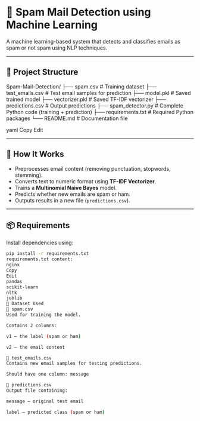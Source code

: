 # 📧 Spam Mail Detection using Machine Learning

A machine learning-based system that detects and classifies emails as spam or not spam using NLP techniques.

---

## 📁 Project Structure

Spam-Mail-Detection/
├── spam.csv # Training dataset
├── test_emails.csv # Test email samples for prediction
├── model.pkl # Saved trained model
├── vectorizer.pkl # Saved TF-IDF vectorizer
├── predictions.csv # Output predictions
├── spam_detector.py # Complete Python code (training + prediction)
├── requirements.txt # Required Python packages
└── README.md # Documentation file

yaml
Copy
Edit

---

## 🧠 How It Works

- Preprocesses email content (removing punctuation, stopwords, stemming).
- Converts text to numeric format using **TF-IDF Vectorizer**.
- Trains a **Multinomial Naive Bayes** model.
- Predicts whether new emails are spam or ham.
- Outputs results in a new file (`predictions.csv`).

---

## 📦 Requirements

Install dependencies using:

```bash
pip install -r requirements.txt
requirements.txt content:
nginx
Copy
Edit
pandas
scikit-learn
nltk
joblib
🧪 Dataset Used
📄 spam.csv
Used for training the model.

Contains 2 columns:

v1 — the label (spam or ham)

v2 — the email content

📄 test_emails.csv
Contains new email samples for testing predictions.

Should have one column: message

📄 predictions.csv
Output file containing:

message — original test email

label — predicted class (spam or ham)
